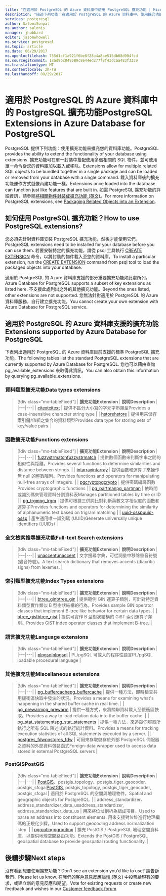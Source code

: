 ```yaml
---
title: "在適用於 PostgreSQL 的 Azure 資料庫中使用 PostgreSQL 擴充功能 | Microsoft Docs"
description: "描述下列功能：在適用於 PostgreSQL 的 Azure 資料庫中，使用擴充功能來擴充資料庫功能。"
services: postgresql
author: SaloniSonpal
ms.author: salonis
manager: jhubbard
editor: jasonwhowell
ms.service: postgresql
ms.topic: article
ms.date: 06/29/2017
ms.openlocfilehash: 755d1cf1a921f6be8f28a4a8ae515db08d904fcd
ms.sourcegitcommit: 18ad9bc049589c8e44ed277f8f43dcaa483f3339
ms.translationtype: MT
ms.contentlocale: zh-TW
ms.lasthandoff: 08/29/2017
---
```

# <a name="postgresql-extensions-in-azure-database-for-postgresql"></a><span data-ttu-id="7ec31-103">適用於 PostgreSQL 的 Azure 資料庫中的 PostgreSQL 擴充功能</span><span class="sxs-lookup"><span data-stu-id="7ec31-103">PostgreSQL Extensions in Azure Database for PostgreSQL</span></span>
<span data-ttu-id="7ec31-104">PostgreSQL 提供下列功能：使用擴充功能來擴充您的資料庫功能。</span><span class="sxs-lookup"><span data-stu-id="7ec31-104">PostgreSQL provides the ability to extend the functionality of your database using extensions.</span></span> <span data-ttu-id="7ec31-105">擴充功能可在單一封裝中搭配使用多個相關的 SQL 物件，並可使用單一命令從您的資料庫加以載入或移除。</span><span class="sxs-lookup"><span data-stu-id="7ec31-105">Extensions allow for multiple related SQL objects to be bundled together in a single package and can be loaded or removed from your database with a single command.</span></span> <span data-ttu-id="7ec31-106">載入資料庫後的擴充功能運作方式就像內建功能一樣。</span><span class="sxs-lookup"><span data-stu-id="7ec31-106">Extensions once loaded into the database can function just like features that are built in.</span></span> <span data-ttu-id="7ec31-107">如需 PostgreSQL 擴充功能的詳細資訊，請參閱[將相關物件封裝成擴充功能 (英文)](https://www.postgresql.org/docs/9.6/static/extend-extensions.html)。</span><span class="sxs-lookup"><span data-stu-id="7ec31-107">For more information on PostgreSQL extensions, see [Packaging Related Objects into an Extension](https://www.postgresql.org/docs/9.6/static/extend-extensions.html).</span></span>

## <a name="how-to-use-postgresql-extensions"></a><span data-ttu-id="7ec31-108">如何使用 PostgreSQL 擴充功能？</span><span class="sxs-lookup"><span data-stu-id="7ec31-108">How to use PostgreSQL extensions?</span></span>
<span data-ttu-id="7ec31-109">您必須先針對資料庫安裝 PostgreSQL 擴充功能，然後才能使用它們。</span><span class="sxs-lookup"><span data-stu-id="7ec31-109">PostgreSQL extensions need to be installed for your database before you can use them.</span></span> <span data-ttu-id="7ec31-110">若要安裝特定的擴充功能，請從 psql 工具執行 [CREATE EXTENSION](https://www.postgresql.org/docs/9.6/static/sql-createextension.html) 命令，以將封裝的物件載入至您的資料庫。</span><span class="sxs-lookup"><span data-stu-id="7ec31-110">To install a particular extension, run the [CREATE EXTENSION](https://www.postgresql.org/docs/9.6/static/sql-createextension.html) command from psql tool to load the packaged objects into your database.</span></span>

<span data-ttu-id="7ec31-111">適用於 PostgreSQL 的 Azure 資料庫支援的部分重要擴充功能如此處所列。</span><span class="sxs-lookup"><span data-stu-id="7ec31-111">Azure Database for PostgreSQL supports a subset of key extensions as listed here.</span></span> <span data-ttu-id="7ec31-112">不支援此處列出之外的其他擴充功能。</span><span class="sxs-lookup"><span data-stu-id="7ec31-112">Beyond the ones listed, other extensions are not supported.</span></span> <span data-ttu-id="7ec31-113">您無法針對適用於 PostgreSQL 的 Azure 資料庫服務，自行建立擴充功能。</span><span class="sxs-lookup"><span data-stu-id="7ec31-113">You cannot create your own extension with Azure Database for PostgreSQL service.</span></span>

## <a name="extensions-supported-by-azure-database-for-postgresql"></a><span data-ttu-id="7ec31-114">適用於 PostgreSQL 的 Azure 資料庫支援的擴充功能</span><span class="sxs-lookup"><span data-stu-id="7ec31-114">Extensions supported by Azure Database for PostgreSQL</span></span>
<span data-ttu-id="7ec31-115">下表列出適用於 PostgreSQL 的 Azure 資料庫目前支援的標準 PostgreSQL 擴充功能。</span><span class="sxs-lookup"><span data-stu-id="7ec31-115">The following tables list the standard PostgreSQL extensions that are currently supported by Azure Database for PostgreSQL.</span></span> <span data-ttu-id="7ec31-116">您也可以藉由查詢 pg\_available\_extensions 來取得此資訊。</span><span class="sxs-lookup"><span data-stu-id="7ec31-116">You can also obtain this information by querying pg\_available\_extensions.</span></span> 

### <a name="data-types-extensions"></a><span data-ttu-id="7ec31-117">資料類型擴充功能</span><span class="sxs-lookup"><span data-stu-id="7ec31-117">Data types extensions</span></span>

> [!div class="mx-tableFixed"]
| <span data-ttu-id="7ec31-118">**擴充功能**</span><span class="sxs-lookup"><span data-stu-id="7ec31-118">**Extension**</span></span> | <span data-ttu-id="7ec31-119">**說明**</span><span class="sxs-lookup"><span data-stu-id="7ec31-119">**Description**</span></span> |
|---|---|
| [<span data-ttu-id="7ec31-120">citext</span><span class="sxs-lookup"><span data-stu-id="7ec31-120">citext</span></span>](https://www.postgresql.org/docs/9.6/static/citext.html) | <span data-ttu-id="7ec31-121">提供不區分大小寫的字元字串類型</span><span class="sxs-lookup"><span data-stu-id="7ec31-121">Provides a case-insensitive character string type</span></span> |
| [<span data-ttu-id="7ec31-122">hstore</span><span class="sxs-lookup"><span data-stu-id="7ec31-122">hstore</span></span>](https://www.postgresql.org/docs/9.6/static/hstore.html) | <span data-ttu-id="7ec31-123">提供用來儲存索引鍵/值組之集合的資料類型</span><span class="sxs-lookup"><span data-stu-id="7ec31-123">Provides data type for storing sets of key/value pairs</span></span> |

### <a name="functions-extensions"></a><span data-ttu-id="7ec31-124">函數擴充功能</span><span class="sxs-lookup"><span data-stu-id="7ec31-124">Functions extensions</span></span>

> [!div class="mx-tableFixed"]
| <span data-ttu-id="7ec31-125">**擴充功能**</span><span class="sxs-lookup"><span data-stu-id="7ec31-125">**Extension**</span></span> | <span data-ttu-id="7ec31-126">**說明**</span><span class="sxs-lookup"><span data-stu-id="7ec31-126">**Description**</span></span> |
|---|---|
| [<span data-ttu-id="7ec31-127">fuzzystrmatch</span><span class="sxs-lookup"><span data-stu-id="7ec31-127">fuzzystrmatch</span></span>](https://www.postgresql.org/docs/9.6/static/fuzzystrmatch.html) | <span data-ttu-id="7ec31-128">提供數個函數來判斷字串之間的相似性與距離。</span><span class="sxs-lookup"><span data-stu-id="7ec31-128">Provides several functions to determine similarities and distance between strings.</span></span> |
| [<span data-ttu-id="7ec31-129">intarray</span><span class="sxs-lookup"><span data-stu-id="7ec31-129">intarray</span></span>](https://www.postgresql.org/docs/9.6/static/intarray.html) | <span data-ttu-id="7ec31-130">提供函數和運算子來操作無 null 的整數陣列。</span><span class="sxs-lookup"><span data-stu-id="7ec31-130">Provides functions and operators for manipulating null-free arrays of integers.</span></span> |
| [<span data-ttu-id="7ec31-131">pgcrypto</span><span class="sxs-lookup"><span data-stu-id="7ec31-131">pgcrypto</span></span>](https://www.postgresql.org/docs/9.6/static/pgcrypto.html) | <span data-ttu-id="7ec31-132">提供密碼編譯函數</span><span class="sxs-lookup"><span data-stu-id="7ec31-132">Provides cryptographic functions</span></span> |
| [<span data-ttu-id="7ec31-133">pg\_partman</span><span class="sxs-lookup"><span data-stu-id="7ec31-133">pg\_partman</span></span>](https://pgxn.org/dist/pg_partman/doc/pg_partman.html) | <span data-ttu-id="7ec31-134">依時間或識別碼來管理資料分割資料表</span><span class="sxs-lookup"><span data-stu-id="7ec31-134">Manages partitioned tables by time or ID</span></span> |
| [<span data-ttu-id="7ec31-135">pg\_trgm</span><span class="sxs-lookup"><span data-stu-id="7ec31-135">pg\_trgm</span></span>](https://www.postgresql.org/docs/9.6/static/pgtrgm.html) | <span data-ttu-id="7ec31-136">提供可根據三併詞比對判斷英數文字相似度的函數和運算子</span><span class="sxs-lookup"><span data-stu-id="7ec31-136">Provides functions and operators for determining the similarity of alphanumeric text based on trigram matching</span></span> |
| [<span data-ttu-id="7ec31-137">uuid-ossp</span><span class="sxs-lookup"><span data-stu-id="7ec31-137">uuid-ossp</span></span>](https://www.postgresql.org/docs/9.6/static/uuid-ossp.html) | <span data-ttu-id="7ec31-138">產生通用唯一識別碼 (UUID)</span><span class="sxs-lookup"><span data-stu-id="7ec31-138">Generate universally unique identifiers (UUIDs)</span></span> |

### <a name="full-text-search-extensions"></a><span data-ttu-id="7ec31-139">全文檢索搜尋擴充功能</span><span class="sxs-lookup"><span data-stu-id="7ec31-139">Full-text Search extensions</span></span>

> [!div class="mx-tableFixed"]
| <span data-ttu-id="7ec31-140">**擴充功能**</span><span class="sxs-lookup"><span data-stu-id="7ec31-140">**Extension**</span></span> | <span data-ttu-id="7ec31-141">**說明**</span><span class="sxs-lookup"><span data-stu-id="7ec31-141">**Description**</span></span> |
|---|---|
| [<span data-ttu-id="7ec31-142">unaccent</span><span class="sxs-lookup"><span data-stu-id="7ec31-142">unaccent</span></span>](https://www.postgresql.org/docs/9.6/static/unaccent.html) | <span data-ttu-id="7ec31-143">文字搜尋字典，可從詞彙中移除重音符號 (變音符號)。</span><span class="sxs-lookup"><span data-stu-id="7ec31-143">A text search dictionary that removes accents (diacritic signs) from lexemes.</span></span> |

### <a name="index-types-extensions"></a><span data-ttu-id="7ec31-144">索引類型擴充功能</span><span class="sxs-lookup"><span data-stu-id="7ec31-144">Index Types extensions</span></span>

> [!div class="mx-tableFixed"]
| <span data-ttu-id="7ec31-145">**擴充功能**</span><span class="sxs-lookup"><span data-stu-id="7ec31-145">**Extension**</span></span> | <span data-ttu-id="7ec31-146">**說明**</span><span class="sxs-lookup"><span data-stu-id="7ec31-146">**Description**</span></span> |
|---|---|
| [<span data-ttu-id="7ec31-147">btree\_gin</span><span class="sxs-lookup"><span data-stu-id="7ec31-147">btree\_gin</span></span>](https://www.postgresql.org/docs/9.6/static/btree-gin.html) | <span data-ttu-id="7ec31-148">提供範例 GIN 運算子類別，可針對特定資料類型實作類似 B 型樹狀結構的行為。</span><span class="sxs-lookup"><span data-stu-id="7ec31-148">Provides sample GIN operator classes that implement B-tree like behavior for certain data types.</span></span> |
| [<span data-ttu-id="7ec31-149">btree\_gist</span><span class="sxs-lookup"><span data-stu-id="7ec31-149">btree\_gist</span></span>](https://www.postgresql.org/docs/9.6/static/btree-gist.html) | <span data-ttu-id="7ec31-150">提供可實作 B 型樹狀結構的 GiST 索引運算子類別。</span><span class="sxs-lookup"><span data-stu-id="7ec31-150">Provides GiST index operator classes that implement B-tree.</span></span> |

### <a name="language-extensions"></a><span data-ttu-id="7ec31-151">語言擴充功能</span><span class="sxs-lookup"><span data-stu-id="7ec31-151">Language extensions</span></span>

> [!div class="mx-tableFixed"]
| <span data-ttu-id="7ec31-152">**擴充功能**</span><span class="sxs-lookup"><span data-stu-id="7ec31-152">**Extension**</span></span> | <span data-ttu-id="7ec31-153">**說明**</span><span class="sxs-lookup"><span data-stu-id="7ec31-153">**Description**</span></span> |
|---|---|
| [<span data-ttu-id="7ec31-154">plpgsql</span><span class="sxs-lookup"><span data-stu-id="7ec31-154">plpgsql</span></span>](https://www.postgresql.org/docs/9.6/static/plpgsql.html) | <span data-ttu-id="7ec31-155">PL/pgSQL 可載入的程序性語言</span><span class="sxs-lookup"><span data-stu-id="7ec31-155">PL/pgSQL loadable procedural language</span></span> |

### <a name="miscellaneous-extensions"></a><span data-ttu-id="7ec31-156">其他擴充功能</span><span class="sxs-lookup"><span data-stu-id="7ec31-156">Miscellaneous extensions</span></span>

> [!div class="mx-tableFixed"]
| <span data-ttu-id="7ec31-157">**擴充功能**</span><span class="sxs-lookup"><span data-stu-id="7ec31-157">**Extension**</span></span> | <span data-ttu-id="7ec31-158">**說明**</span><span class="sxs-lookup"><span data-stu-id="7ec31-158">**Description**</span></span> |
|---|---|
| [<span data-ttu-id="7ec31-159">pg\_buffercache</span><span class="sxs-lookup"><span data-stu-id="7ec31-159">pg\_buffercache</span></span>](https://www.postgresql.org/docs/9.6/static/pgbuffercache.html) | <span data-ttu-id="7ec31-160">提供一種方法，即時檢查共用緩衝區快取中發生的狀況。</span><span class="sxs-lookup"><span data-stu-id="7ec31-160">Provides a means for examining what's happening in the shared buffer cache in real time.</span></span> |
| [<span data-ttu-id="7ec31-161">pg\_prewarm</span><span class="sxs-lookup"><span data-stu-id="7ec31-161">pg\_prewarm</span></span>](https://www.postgresql.org/docs/9.6/static/pgprewarm.html) | <span data-ttu-id="7ec31-162">提供一種方式，來將關聯資料載入至緩衝區快取。</span><span class="sxs-lookup"><span data-stu-id="7ec31-162">Provides a way to load relation data into the buffer cache.</span></span> |
| [<span data-ttu-id="7ec31-163">pg\_stat\_statements</span><span class="sxs-lookup"><span data-stu-id="7ec31-163">pg\_stat\_statements</span></span>](https://www.postgresql.org/docs/9.6/static/pgstatstatements.html) | <span data-ttu-id="7ec31-164">提供一種方法，來追蹤伺服器所執行之所有 SQL 陳述式的執行統計資料。</span><span class="sxs-lookup"><span data-stu-id="7ec31-164">Provides a means for tracking execution statistics of all SQL statements executed by a server.</span></span> |
| [<span data-ttu-id="7ec31-165">postgres\_fdw</span><span class="sxs-lookup"><span data-stu-id="7ec31-165">postgres\_fdw</span></span>](https://www.postgresql.org/docs/9.6/static/postgres-fdw.html) | <span data-ttu-id="7ec31-166">可用來存取儲存於外部 PostgreSQL 伺服器之資料的外部資料包裝函式</span><span class="sxs-lookup"><span data-stu-id="7ec31-166">Foreign-data wrapper used to access data stored in external PostgreSQL servers</span></span> |

### <a name="postgis"></a><span data-ttu-id="7ec31-167">PostGIS</span><span class="sxs-lookup"><span data-stu-id="7ec31-167">PostGIS</span></span>

> [!div class="mx-tableFixed"]
| <span data-ttu-id="7ec31-168">**擴充功能**</span><span class="sxs-lookup"><span data-stu-id="7ec31-168">**Extension**</span></span> | <span data-ttu-id="7ec31-169">**說明**</span><span class="sxs-lookup"><span data-stu-id="7ec31-169">**Description**</span></span> |
|---|---|
| <span data-ttu-id="7ec31-170">[PostGIS](http://www.postgis.net/)、postgis\_topology、postgis\_tiger\_geocoder、postgis\_sfcgal</span><span class="sxs-lookup"><span data-stu-id="7ec31-170">[PostGIS](http://www.postgis.net/), postgis\_topology, postgis\_tiger\_geocoder, postgis\_sfcgal</span></span> | <span data-ttu-id="7ec31-171">適用於 PostgreSQL 的空間與地理物件。</span><span class="sxs-lookup"><span data-stu-id="7ec31-171">Spatial and geographic objects for PostgreSQL.</span></span> |
| <span data-ttu-id="7ec31-172">address\_standardizer、address\_standardizer\_data\_us</span><span class="sxs-lookup"><span data-stu-id="7ec31-172">address\_standardizer, address\_standardizer\_data\_us</span></span> | <span data-ttu-id="7ec31-173">用來將位址剖析為組成項目。</span><span class="sxs-lookup"><span data-stu-id="7ec31-173">Used to parse an address into constituent elements.</span></span> <span data-ttu-id="7ec31-174">用來支援對位址進行地理編碼的正規化步驟。</span><span class="sxs-lookup"><span data-stu-id="7ec31-174">Used to support geocoding address normalization step.</span></span> |
| [<span data-ttu-id="7ec31-175">pgrouting</span><span class="sxs-lookup"><span data-stu-id="7ec31-175">pgrouting</span></span>](http://pgrouting.org/) | <span data-ttu-id="7ec31-176">擴充 PostGIS / PostgreSQL 地理空間資料庫，以提供地理空間路由功能。</span><span class="sxs-lookup"><span data-stu-id="7ec31-176">Extends the PostGIS / PostgreSQL geospatial database to provide geospatial routing functionality.</span></span> |

## <a name="next-steps"></a><span data-ttu-id="7ec31-177">後續步驟</span><span class="sxs-lookup"><span data-stu-id="7ec31-177">Next steps</span></span>
<span data-ttu-id="7ec31-178">沒有看到想要使用擴充功能？</span><span class="sxs-lookup"><span data-stu-id="7ec31-178">Don't see an extension you'd like to use?</span></span> <span data-ttu-id="7ec31-179">請告訴我們。</span><span class="sxs-lookup"><span data-stu-id="7ec31-179">Please let us know.</span></span> <span data-ttu-id="7ec31-180">在我們的[客戶意見反應論壇 (英文)](https://feedback.azure.com/forums/597976-azure-database-for-postgresql) 中投票給現有的要求，或建立新的意見反應和期望。</span><span class="sxs-lookup"><span data-stu-id="7ec31-180">Vote for existing requests or create new feedback and wishes in our [Customer feedback forum](https://feedback.azure.com/forums/597976-azure-database-for-postgresql).</span></span>

